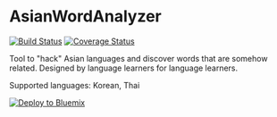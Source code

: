 # AsianWordAnalyzer 
[![Build Status](https://travis-ci.org/jbfiot/AsianWordAnalyzer.svg?branch=master)](https://travis-ci.org/jbfiot/AsianWordAnalyzer) 
[![Coverage Status](https://coveralls.io/repos/github/jbfiot/AsianWordAnalyzer/badge.svg?branch=master)](https://coveralls.io/github/jbfiot/AsianWordAnalyzer?branch=master)

Tool to "hack" Asian languages and discover words that are somehow related. Designed by language learners for language learners.

Supported languages: Korean, Thai

[![Deploy to Bluemix](https://bluemix.net/deploy/button.png)](https://bluemix.net/deploy?repository=https://github.com/jbfiot/AsianWordAnalyzer.git)
